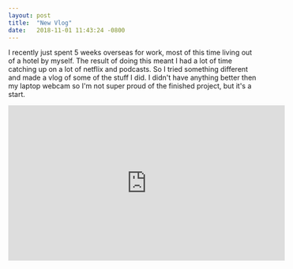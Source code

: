 ```yaml
---
layout: post
title:  "New Vlog"
date:   2018-11-01 11:43:24 -0800
---
```

I recently just spent 5 weeks overseas for work, most of this time living out of a hotel by myself. The result of
doing this meant I had a lot of time  catching up on a lot of netflix and podcasts. So I tried something different
and made a vlog of some of the stuff I did. I didn't have anything better then my laptop webcam so I'm not super proud of the finished project, but it's a start.

<iframe width="560" height="315" src="https://www.youtube.com/embed/ze3lD5_tBJ4" frameborder="0" allow="accelerometer; autoplay; encrypted-media; gyroscope; picture-in-picture" allowfullscreen></iframe>
